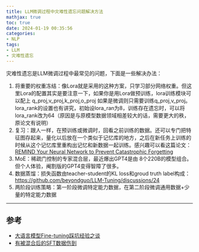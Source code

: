 ```yaml
---
title: LLM微调过程中灾难性遗忘问题解决方法
mathjax: true
toc: true
date: 2024-01-19 00:35:56
categories:
- NLP
tags:
- LLM
- 灾难性遗忘
---
```


灾难性遗忘是LLM微调过程中最常见的问题，下面是一些解决办法：

<!--more-->

1. 将重要的权重冻结：像Lora就是采用的这种方案，只学习部分网络权重。但这里Lora的配置其实是要注意一下，如果你是用Lora做预训练，lora训练模块可以配上 q_proj,v_proj,k_proj,o_proj  如果是微调则只需要训练q_proj,v_proj。lora_rank的设置也有讲究，初始设lora_ran为8，训练存在遗忘时，可以将 lora_rank改为64（原因是与原模型数据领域相差较大的话，需要更大的秩，原论文有说明）
2. 复习：跟人一样，在预训练或微调时，回看之前训练的数据。还可以专门把特征图存起来，量化以后放在一个类似于记忆库的地方，之后在新任务上训练的时候从这个记忆库里重构出记忆和新数据一起训练。感兴趣可以看这篇论文：[REMIND Your Neural Network to Prevent
Catastrophic Forgetting](https://arxiv.org/pdf/1910.02509.pdf)
3. MoE：稀疏门控制的专家混合层，最近爆出GPT4是由 8个220B的模型组合。但个人体验，阉割版的GPT4变得智障了很多。
4. 数据蒸馏：损失函数由teacher-student的KL loss和groud truth label构成：https://github.com/beyondguo/LLM-Tuning/discussions/24
5. 两阶段训练策略：第一阶段微调特定能力数据，在第二阶段微调通用数据+少量的特定能力数据

___

## 参考
- [大语言模型Fine-tuning踩坑经验之谈](https://mp.weixin.qq.com/s/Aa8jYs4xgcI4clwie-wO1g)
- [有被混合后的SFT数据伤到](https://mp.weixin.qq.com/s/3RIBzuVlK0qHbO_Q04s-cw)